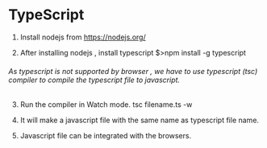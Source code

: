 # TypeScript

1. Install nodejs from https://nodejs.org/

2. After installing nodejs , install typescript
$>npm install -g typescript

###### As typescript is not supported by browser , we have to use typescript (tsc) compiler to compile the typescript file to javascript.

3. Run the compiler in Watch mode.
tsc filename.ts -w
  
4. It will make a javascript file with the same name as typescript file name. 

5. Javascript file can be integrated with the browsers.
